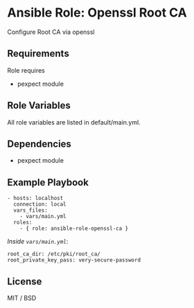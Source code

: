 # Ansible Role: Openssl Root CA

Configure Root CA via openssl

## Requirements

Role requires
 - pexpect module

## Role Variables

All role variables are listed in default/main.yml.

## Dependencies

- pexpect module

## Example Playbook

    - hosts: localhost
      connection: local
      vars_files:
        - vars/main.yml
      roles:
        - { role: ansible-role-openssl-ca }

*Inside `vars/main.yml`*:

    root_ca_dir: /etc/pki/root_ca/
    root_private_key_pass: very-secure-password


## License

MIT / BSD
